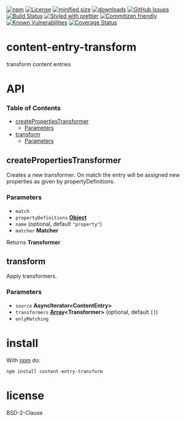[![npm](https://img.shields.io/npm/v/content-entry-transform.svg)](https://www.npmjs.com/package/content-entry-transform)
[![License](https://img.shields.io/badge/License-BSD%203--Clause-blue.svg)](https://opensource.org/licenses/BSD-3-Clause)
[![minified size](https://badgen.net/bundlephobia/min/content-entry-transform)](https://bundlephobia.com/result?p=content-entry-transform)
[![downloads](http://img.shields.io/npm/dm/content-entry-transform.svg?style=flat-square)](https://npmjs.org/package/content-entry-transform)
[![GitHub Issues](https://img.shields.io/github/issues/content-entry-transform/content-entry-transform.svg?style=flat-square)](https://github.com/content-entry-transform/content-entry-transform/issues)
[![Build Status](https://img.shields.io/endpoint.svg?url=https%3A%2F%2Factions-badge.atrox.dev%2Fcontent-entry-transform%2Fcontent-entry-transform%2Fbadge\&style=flat)](https://actions-badge.atrox.dev/content-entry-transform/content-entry-transform/goto)
[![Styled with prettier](https://img.shields.io/badge/styled_with-prettier-ff69b4.svg)](https://github.com/prettier/prettier)
[![Commitizen friendly](https://img.shields.io/badge/commitizen-friendly-brightgreen.svg)](http://commitizen.github.io/cz-cli/)
[![Known Vulnerabilities](https://snyk.io/test/github/content-entry-transform/content-entry-transform/badge.svg)](https://snyk.io/test/github/content-entry-transform/content-entry-transform)
[![Coverage Status](https://coveralls.io/repos/content-entry-transform/content-entry-transform/badge.svg)](https://coveralls.io/github/content-entry-transform/content-entry-transform)

# content-entry-transform

transform content entries

# API

<!-- Generated by documentation.js. Update this documentation by updating the source code. -->

### Table of Contents

*   [createPropertiesTransformer](#createpropertiestransformer)
    *   [Parameters](#parameters)
*   [transform](#transform)
    *   [Parameters](#parameters-1)

## createPropertiesTransformer

Creates a new transformer.
On match the entry will be assigned new properties as given by propertyDefinitions.

### Parameters

*   `match`  
*   `propertyDefinitions` **[Object](https://developer.mozilla.org/docs/Web/JavaScript/Reference/Global_Objects/Object)** 
*   `name`   (optional, default `"property"`)
*   `matcher` **Matcher** 

Returns **Transformer** 

## transform

Apply transformers.

### Parameters

*   `source` **AsyncIterator\<ContentEntry>** 
*   `transformers` **[Array](https://developer.mozilla.org/docs/Web/JavaScript/Reference/Global_Objects/Array)\<Transformer>**  (optional, default `[]`)
*   `onlyMatching`  

# install

With [npm](http://npmjs.org) do:

```shell
npm install content-entry-transform
```

# license

BSD-2-Clause
